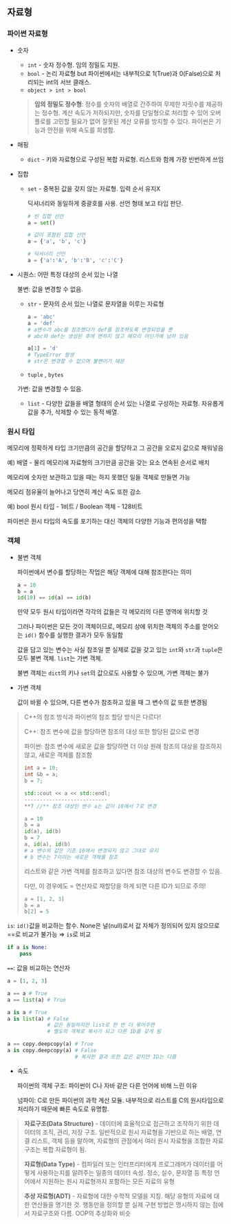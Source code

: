 ## 자료형

### 파이썬 자료형

- 숫자
    - `int` - 숫자 정수형. 임의 정밀도 지원.
    - `bool` - 논리 자료형 but 파이썬에서는 내부적으로 1(True)과 0(False)으로 처리되는 int의 서브 클래스.
    - `object > int > bool`
    
    > **임의 정밀도 정수형**: 정수를 숫자의 배열로 간주하여 무제한 자릿수를 제공하는 정수형. 계산 속도가 저하되지만, 숫자를 단일형으로 처리할 수 있어 오버플로를 고민할 필요가 없어 잘못된 계산 오류를 방지할 수 있다. 파이썬은 기능과 안전을 위해 속도를 희생함.
    > 
- 매핑
    - `dict` - 키와 자료형으로 구성된 복합 자료형. 리스트와 함께 가장 빈번하게 쓰임
- 집합
    - `set` - 중복된 값을 갖지 않는 자료형. 입력 순서 유지X
        
        딕셔너리와 동일하게 중괄호를 사용. 선언 형태 보고 타입 판단.
        
        ```python
        # 빈 집합 선언
        a = set()
        
        # 값이 포함된 집합 선언
        a = {'a', 'b', 'c'}
        
        # 딕셔너리 선언
        a = {'a':'A', 'b':'B', 'c':'C'}
        ```
        
- 시퀀스: 어떤 특정 대상의 순서 있는 나열
    
    불변: 값을 변경할 수 없음.
    
    - `str` - 문자의 순서 있는 나열로 문자열을 이루는 자료형
        
        ```python
        a = 'abc'
        a = 'def'
        # a변수가 abc를 참조했다가 def를 참조하도록 변경되었을 뿐
        # abc와 def는 생성된 후에 변하지 않고 메모리 어딘가에 남아 있음
        
        a[1] = 'd'
        # TypeError 발생
        # str은 변경할 수 없으며 불변이기 때문
        ```
        
    - `tuple` , `bytes`
    
    가변: 값을 변경할 수 있음.
    
    - `list` - 다양한 값들을 배열 형태의 순서 있는 나열로 구성하는 자료형. 자유롭게 값을 추가, 삭제할 수 있는 동적 배열.

### 원시 타입

메모리에 정확하게 타입 크기만큼의 공간을 할당하고 그 공간을 오로지 값으로 채워넣음

예) 배열 - 물리 메모리에 자료형의 크기만큼 공간을 갖는 요소 연속된 순서로 배치

메모리에 숫자만 보관하고 있을 때는 하지 못했던 일들 객체로 만들면 가능

메모리 점유율이 늘어나고 당연히 계산 속도 또한 감소

예) bool 원시 타입 - 1비트 / Boolean 객체 - 128비트

파이썬은 원시 타입의 속도를 포기하는 대신 객체의 다양한 기능과 편의성을 택함

### 객체

- 불변 객체
    
    파이썬에서 변수를 할당하는 작업은 해당 객체에 대해 참조한다는 의미
    
    ```python
    a = 10
    b = a
    id(10) == id(a) == id(b)
    ```
    
    만약 모두 원시 타입이라면 각각의 값들은 각 메모리의 다른 영역에 위치할 것
    
    그러나 파이썬은 모든 것이 객체이므로, 메모리 상에 위치한 객체의 주소를 얻어오는 `id()` 함수를 실행한 결과가 모두 동일함
    
    값을 담고 있는 변수는 사실 참조일 뿐 실제로 값을 갖고 있는 `int`와 `str`과 `tuple`은 모두 불변 객체. `list`는 가변 객체. 
    
    불변 객체는 `dict`의 키나 `set`의 값으로도 사용할 수 있으며, 가변 객체는 불가
    
- 가변 객체
    
    값이 바뀔 수 있으며, 다른 변수가 참조하고 있을 때 그 변수의 값 또한 변경됨
    

> C++의 참조 방식과 파이썬의 참조 할당 방식은 다르다!
> 
> 
> C++: 참조 변수에 값을 할당하면 참조의 대상 또한 할당된 값으로 변경
> 
> 파이썬: 참조 변수에 새로운 값을 할당하면 더 이상 원래 참조의 대상을 참조하지 않고, 새로운 객체를 참조함
> 
> ```cpp
> int a = 10;
> int &b = a;
> b = 7;
> 
> std::cout << a << std::endl;
> ---------------------------
> **7 //** 참조 대상인 변수 a는 값이 10에서 7로 변경
> ```
> 
> ```python
> a = 10
> b = a
> id(a), id(b)
> b = 7
> a, id(a), id(b)
> # a 변수의 값은 기존 10에서 변경되지 않고 그대로 유지
> # b 변수는 7이라는 새로운 객체를 참조
> ```
> 
> 리스트와 같은 가변 객체를 참조하고 있다면 참조 대상의 변수도 변경할 수 있음.
> 
> 다만, 이 경우에도 = 연산자로 재할당을 하게 되면 다른 ID가 되므로 주의!
> 
> ```python
> a = [1, 2, 3]
> b = a
> b[2] = 5
> ```
> 

`is`: `id()`값을 비교하는 함수. None은 널(null)로서 값 자체가 정의되어 있지 않으므로 ==로 비교가 불가능 ⇒ `is`로 비교

```python
if a is None:
    pass
```

`==`: 값을 비교하는 연산자

```python
a = [1, 2, 3]

a == a # True
a == list(a) # True

a is a # True
a is list(a) # False
             # 값은 동일하지만 list로 한 번 더 묶어주면
             # 별도의 객체로 복사가 되고 다른 ID를 갖게 됨

a == copy.deepcopy(a) # True
a is copy.deepcopy(a) # False
                      # 복사한 결과 또한 값은 같지만 ID는 다름
```

- 속도
    
    파이썬의 객체 구조: 파이썬이 C나 자바 같은 다른 언어에 비해 느린 이유
    
    넘파이:  C로 만든 파이썬의 과학 계산 모듈. 내부적으로 리스트를 C의 원시타입으로 처리하기 때문에 빠른 속도로 유명함.
    

> **자료구조(Data Structure)** - 데이터에 효율적으로 접근하고 조작하기 위한 데이터의 조직, 관리, 저장 구조. 일반적으로 원시 자료형을 기반으로 하는 배열, 연결 리스트, 객체 등을 말하며, 자료형의 관점에서 여러 원시 자료형을 조합한 자료구조는 복합 자료형이 됨.
> 
> 
> **자료형(Data Type)** - 컴파일러 또는 인터프리터에게 프로그래머가 데이터를 어떻게 사용하는지를 알려주는 일종의 데이터 속성. 정소, 실수, 문자열 등 특정 언어에서 지원하는 원시 자료형까지 포함하는 모든 자료의 유형
> 
> **추상 자료형(ADT)** - 자료형에 대한 수학적 모델을 지칭. 해당 유형의 자료에 대한 연산들을 명기한 것. 행동만을 정의할 뿐 실제 구현 방법은 명시하지 않는 점에서 자료구조와 다름. OOP의 추상화와 비슷
>
